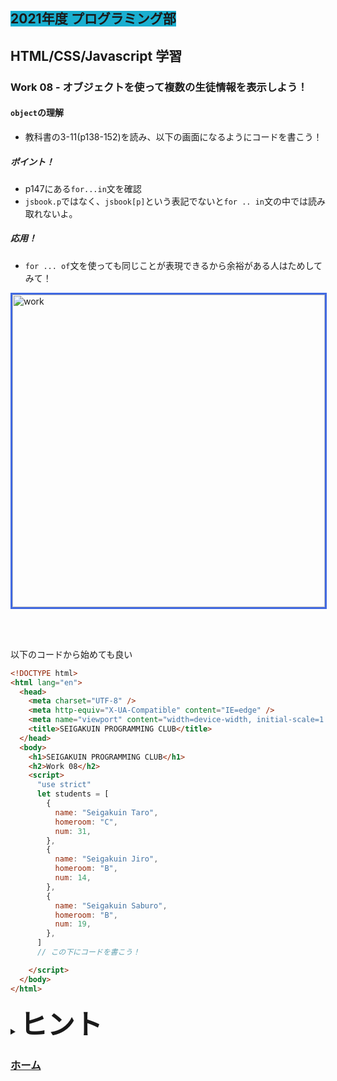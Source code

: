 ##  <span style="background: #1aafd0">2021年度 プログラミング部</span>

## HTML/CSS/Javascript 学習

### Work 08 - オブジェクトを使って複数の生徒情報を表示しよう！
#### `object`の理解
* 教科書の3-11(p138-152)を読み、以下の画面になるようにコードを書こう！

##### ポイント！
* p147にある`for...in`文を確認
* `jsbook.p`ではなく、`jsbook[p]`という表記でないと`for .. in`文の中では読み取れないよ。

##### 応用！
* `for ... of`文を使っても同じことが表現できるから余裕がある人はためしてみて！

<image src="./pics/work-08-01.png" alt="work" width="500" style="border: solid royalblue;" />

<br></br>

以下のコードから始めても良い

```html
<!DOCTYPE html>
<html lang="en">
  <head>
    <meta charset="UTF-8" />
    <meta http-equiv="X-UA-Compatible" content="IE=edge" />
    <meta name="viewport" content="width=device-width, initial-scale=1.0" />
    <title>SEIGAKUIN PROGRAMMING CLUB</title>
  </head>
  <body>
    <h1>SEIGAKUIN PROGRAMMING CLUB</h1>
    <h2>Work 08</h2>
    <script>
      "use strict"
      let students = [
        {
          name: "Seigakuin Taro",
          homeroom: "C",
          num: 31,
        },
        {
          name: "Seigakuin Jiro",
          homeroom: "B",
          num: 14,
        },
        {
          name: "Seigakuin Saburo",
          homeroom: "B",
          num: 19,
        },
      ]
      // この下にコードを書こう！

    </script>
  </body>
</html>

```



<details>
<summary><b style="font-size: 44px">ヒント</b></summary>
<image src="./pics/work-08-01-hint.png" alt="work" width="500"  />
</details>

### [ホーム](https://github.com/Seigakuin/todays_task/blob/master/docs/y2021/starter.md)